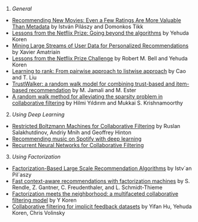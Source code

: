 1. *General*
  * [Recommending New Movies: Even a Few Ratings Are More Valuable Than Metadata](http://dl.acm.org/citation.cfm?id=1639731) by István Pilászy and Domonkos Tikk
  * [Lessons from the Netflix Prize: Going beyond the algorithms](http://workshop.ee.technion.ac.il/upload/Events/MachineLearning/Nflx_Technion_ML_Day.pdf) by Yehuda Koren
  * [Mining Large Streams of User Data for Personalized Recommendations](http://www.sigkdd.org/sites/default/files/issues/14-2-2012-12/V14-02-05-Amatriain.pdf) by Xavier Amatriain
  * [Lessons from the Netflix Prize Challenge](http://public.research.att.com/~volinsky/netflix/sigkddexp.pdf) by Robert M. Bell and Yehuda Koren
  * [Learning to rank: From pairwise approach to listwise approach](http://www.machinelearning.org/proceedings/icml2007/papers/139.pdf) by Cao and T. Liu
  * [TrustWalker: a random walk model for combining trust-based and item-based recommendation](http://dl.acm.org/citation.cfm?id=1557067) by M. Jamali and M. Ester
  * [A random walk method for alleviating the sparsity problem in collaborative filtering](http://dl.acm.org/citation.cfm?id=1454031) by Hilmi Yıldırım and Mukkai S. Krishnamoorthy

2. *Using Deep Learning*
  * [Restricted Boltzmann Machines for Collaborative Filtering](http://www.cs.toronto.edu/~rsalakhu/papers/rbmcf.pdf) by Ruslan Salakhutdinov, Andriy Mnih and Geoffrey Hinton
  * [Recommending music on Spotify with deep learning](http://benanne.github.io/2014/08/05/spotify-cnns.html)
  * [Recurrent Neural Networks for Collaborative Filtering](http://erikbern.com/2014/06/28/recurrent-neural-networks-for-collaborative-filtering/)

3. *Using Factorization*
  * [Factorization-Based Large Scale Recommendation Algorithms](http://www.omikk.bme.hu/collections/phd/Villamosmernoki_es_Informatikai_Kar/2010/Pilaszy_Istvan/tezis_eng.pdf) by Istv´an Pil´aszy
  * [Fast context-aware recommendations with factorization machines](http://dl.acm.org/citation.cfm?id=2010002) by S. Rendle, Z. Gantner, C. Freudenthaler, and L. Schmidt-Thieme
  * [Factorization meets the neighborhood: a multifaceted collaborative filtering model](http://citeseerx.ist.psu.edu/viewdoc/summary?doi=10.1.1.218.1031) by Y Koren
  * [Collaborative filtering for implicit feedback datasets](http://citeseerx.ist.psu.edu/viewdoc/summary?doi=10.1.1.167.5120) by Yifan Hu, Yehuda Koren, Chris Volinsky
  
